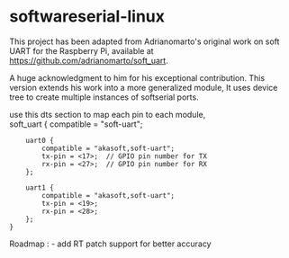 # softwareserial-linux


This project has been adapted from Adrianomarto's original work on soft UART for the Raspberry Pi, available at https://github.com/adrianomarto/soft_uart. 

A huge acknowledgment to him for his exceptional contribution. This version extends his work into a more generalized module, It uses device tree to create multiple instances of softserial ports.

use this dts section to map each pin to each module,  
	soft_uart {
		compatible = "soft-uart";

		uart0 {
			compatible = "akasoft,soft-uart";
			tx-pin = <17>;  // GPIO pin number for TX
			rx-pin = <27>;  // GPIO pin number for RX
		};

		uart1 {
			compatible = "akasoft,soft-uart";
			tx-pin = <19>;
			rx-pin = <28>;
		};
	}

Roadmap : 
    - add RT patch support for better accuracy